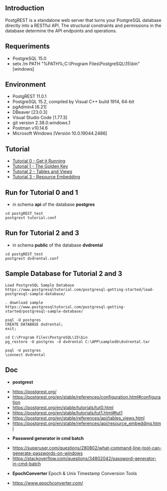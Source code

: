 ## Introduction

PostgREST is a standalone web server that turns your PostgreSQL database directly into a RESTful API. The structural constraints and permissions in the database determine the API endpoints and operations.


## Requeriments

- PostgreSQL 15.0
- setx /m PATH "%PATH%;C:\Program Files\PostgreSQL\15\bin" [windows]


## Environment

- PostgREST 11.0.1
- PostgreSQL 15.2, compiled by Visual C++ build 1914, 64-bit
- pgAdmin4 [6.21]
- DBeaver [23.0.3]
- Visual Studio Code [1.77.3]
- git version 2.38.0.windows.1
- Postman v10.14.6
- Microsoft Windows [Versión 10.0.19044.2486]


## Tutorial

- [Tutorial 0 - Get it Running](tutorial0.md)
- [Tutorial 1 - The Golden Key](tutorial1.md)
- [Tutorial 2 - Tables and Views](tablesviews.md)
- [Tutorial 3 - Resource Embedding](resource-embedding.md)


## Run for Tutorial 0 and 1
- in schema **api** of the database **postgres**
```
cd postgREST_test
postgrest tutorial.conf
```

## Run for Tutorial 2 and 3
- in schema **public** of the database **dvdrental**
```
cd postgREST_test
postgrest dvdrental.conf
```


## Sample Database for Tutorial 2 and 3
```
Load PostgreSQL Sample Database
https://www.postgresqltutorial.com/postgresql-getting-started/load-postgresql-sample-database/

. download sample
https://www.postgresqltutorial.com/postgresql-getting-started/postgresql-sample-database/

psql -U postgres
CREATE DATABASE dvdrental;
exit;

cd C:\Program Files\PostgreSQL\15\bin
pg_restore -U postgres -d dvdrental C:\APP\sampledb\dvdrental.tar

psql -U postgres
\connect dvdrental
```


## Doc

+ **postgrest**
- https://postgrest.org/
- https://postgrest.org/en/stable/references/configuration.html#configuration
- https://postgrest.org/en/stable/tutorials/tut0.html
- https://postgrest.org/en/stable/tutorials/tut1.html#tut1
- https://postgrest.org/en/stable/references/api/tables_views.html
- https://postgrest.org/en/stable/references/api/resource_embedding.html

+ **Password generator in cmd batch**
- https://superuser.com/questions/280802/what-command-line-tool-can-generate-passwords-on-windows
- https://stackoverflow.com/questions/34802042/password-generator-in-cmd-batch

+ **EpochConverter** Epoch & Unix Timestamp Conversion Tools
- https://www.epochconverter.com/
